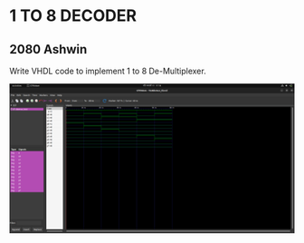 <h1>1 TO 8 DECODER</h1>
<h2>2080 Ashwin</h2>
<p>Write VHDL code to implement 1 to 8 De-Multiplexer.</p>
<img src="./1to8demux.png" alt="1 to 8 decoder" />

